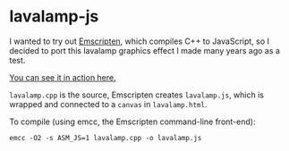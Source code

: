 lavalamp-js
===========

I wanted to try out [Emscripten](https://github.com/kripken/emscripten), which compiles C++ to JavaScript, so I decided to port this lavalamp graphics effect I made many years ago as a test.

[You can see it in action here.](http://vector.io/lavalamp/lavalamp.html)

`lavalamp.cpp` is the source, Emscripten creates `lavalamp.js`, which is wrapped and connected to a `canvas` in `lavalamp.html`.

To compile (using emcc, the Emscripten command-line front-end):

`emcc -O2 -s ASM_JS=1 lavalamp.cpp -o lavalamp.js`
